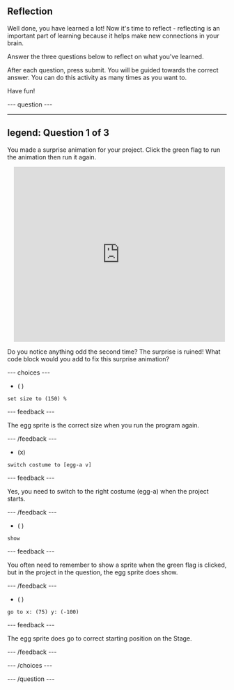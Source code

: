 
## Reflection

Well done, you have learned a lot! Now it's time to reflect - reflecting is an important part of learning because it helps make new connections in your brain.

Answer the three questions below to reflect on what you've learned.

After each question, press submit. You will be guided towards the correct answer. You can do this activity as many times as you want to.

Have fun!

--- question ---

---
legend: Question 1 of 3
---

You made a surprise animation for your project. Click the green flag to run the animation then run it again.

<div class="scratch-preview" style="margin-left: 15px;">
  <iframe allowtransparency="true" width="485" height="402" src="https://scratch.mit.edu/projects/embed/499932713/?autostart=false" frameborder="0"></iframe>
</div>

Do you notice anything odd the second time? The surprise is ruined! What code block would you add to fix this surprise animation?

--- choices ---

- ( ) 
```blocks3
set size to (150) %
```

  --- feedback ---

 The egg sprite is the correct size when you run the program again.

  --- /feedback ---

- (x) 
```blocks3
switch costume to [egg-a v]
```

  --- feedback ---

 Yes, you need to switch to the right costume (egg-a) when the project starts.

  --- /feedback ---

- ( ) 
```blocks3
show
```

  --- feedback ---

 You often need to remember to show a sprite when the green flag is clicked, but in the project in the question, the egg sprite does show.

  --- /feedback ---

- ( ) 
```blocks3
go to x: (75) y: (-100)
```

  --- feedback ---

 The egg sprite does go to correct starting position on the Stage.

  --- /feedback ---

--- /choices ---

--- /question ---
